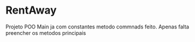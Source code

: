 # RentAway
Projeto POO
Main ja com constantes metodo commnads feito. Apenas falta preencher os metodos principais
